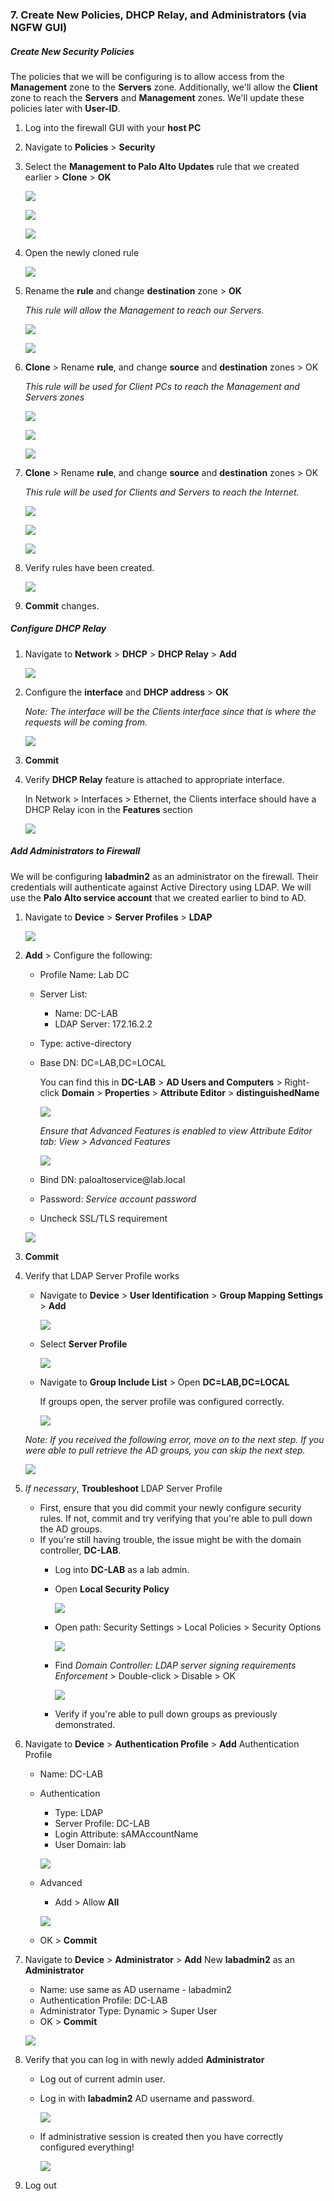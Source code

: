 ### 7. Create New Policies, DHCP Relay, and Administrators (via NGFW GUI)
##### Create New Security Policies
The policies that we will be configuring is to allow access from the **Management** zone to the **Servers** zone. Additionally, we'll allow the **Client** zone to reach the **Servers** and **Management** zones. We'll update these policies later with **User-ID**.
1. Log into the firewall GUI with your **host PC**
2. Navigate to **Policies** > **Security**
3. Select the **Management to Palo Alto Updates** rule that we created earlier > **Clone** > **OK**

	![](../../screenshots/adpalab-244.png)

	![](../../screenshots/adpalab-245.png)

	![](../../screenshots/adpalab-246.png)
4. Open the newly cloned rule

	![](../../screenshots/adpalab-247.png)
5. Rename the **rule** and change **destination** zone > **OK**

	*This rule will allow the Management to reach our Servers.*

	![](../../screenshots/adpalab-248.png)

	![](../../screenshots/adpalab-249.png)
6. **Clone** > Rename **rule**, and change **source** and **destination** zones > OK

	*This rule will be used for Client PCs to reach the Management and Servers zones*

	![](../../screenshots/adpalab-250.png)

	![](../../screenshots/adpalab-251.png)

	![](../../screenshots/adpalab-252.png)
7.  **Clone** > Rename **rule**, and change **source** and **destination** zones > OK

	*This rule will be used for Clients and Servers to reach the Internet.*

	![](../../screenshots/adpalab-272.png)

	![](../../screenshots/adpalab-273.png)

	![](../../screenshots/adpalab-274.png)
8. Verify rules have been created.

	![](../../screenshots/adpalab-275.png)
9. **Commit** changes.

##### Configure DHCP Relay
1. Navigate to **Network** > **DHCP** > **DHCP Relay** > **Add**

	![](../../screenshots/adpalab-269.png)
2. Configure the **interface** and **DHCP address** > **OK**

	*Note: The interface will be the Clients interface since that is where the requests will be coming from.*

	![](../../screenshots/adpalab-270.png)
3. **Commit**
4. Verify **DHCP Relay** feature is attached to appropriate interface.

	In Network > Interfaces > Ethernet, the Clients interface should have a DHCP Relay icon in the **Features** section

	![](../../screenshots/adpalab-271.png)

##### Add Administrators to Firewall

We will be configuring **labadmin2** as an administrator on the firewall. Their credentials will authenticate against Active Directory using LDAP. We will use the **Palo Alto service account** that we created earlier to bind to AD.
1. Navigate to **Device** > **Server Profiles** > **LDAP**
	
	![](../../screenshots/adpalab-253.png)
2. **Add** > Configure the following:
	- Profile Name: Lab DC
	- Server List:
		- Name: DC-LAB
		- LDAP Server: 172.16.2.2
	- Type: active-directory
	- Base DN: DC=LAB,DC=LOCAL
	
		You can find this in **DC-LAB** > **AD Users and Computers** > Right-click **Domain** > **Properties** > **Attribute Editor** > **distinguishedName**

		![](../../screenshots/adpalab-254.png)

		*Ensure that Advanced Features is enabled to view Attribute Editor tab: View > Advanced Features*

		![](../../screenshots/adpalab-255.png)
	- Bind DN: paloaltoservice\@lab.local
	- Password: *Service account password*
	- Uncheck SSL/TLS requirement
	
	![](../../screenshots/adpalab-256.png)
3. **Commit**
4. Verify that LDAP Server Profile works
	-  Navigate to **Device** > **User Identification** > **Group Mapping Settings** > **Add**

		![](../../screenshots/adpalab-257.png)
	- Select **Server Profile**

		![](../../screenshots/adpalab-258.png)
	- Navigate to **Group Include List** > Open **DC=LAB,DC=LOCAL**

		If groups open, the server profile was configured correctly.

		![](../../screenshots/adpalab-259.png)

	*Note: If you received the following error, move on to the next step. If you were able to pull retrieve the AD groups, you can skip the next step.*

	![](../../screenshots/adpalab-260.png)
5. *If necessary*, **Troubleshoot** LDAP Server Profile
	- First, ensure that you did commit your newly configure security rules. If not, commit and try verifying that you're able to pull down the AD groups.
	- If you're still having trouble, the issue might be with the domain controller, **DC-LAB**.
		- Log into **DC-LAB** as a lab admin.
		- Open **Local Security Policy**

			![](../../screenshots/adpalab-261.png)
		- Open path: Security Settings > Local Policies > Security Options

			![](../../screenshots/adpalab-262.png)
		- Find *Domain Controller: LDAP server signing requirements Enforcement* > Double-click > Disable > OK

			![](../../screenshots/adpalab-263.png)
		- Verify if you're able to pull down groups as previously demonstrated.
6. Navigate to **Device** > **Authentication Profile** > **Add** Authentication Profile
	- Name: DC-LAB
	- Authentication
		- Type: LDAP
		- Server Profile: DC-LAB
		- Login Attribute: sAMAccountName
		- User Domain: lab

		![](../../screenshots/adpalab-264.png)
	- Advanced
		- Add > Allow **All**

		![](../../screenshots/adpalab-265.png)
	- OK > **Commit**
7. Navigate to **Device** > **Administrator** > **Add** New **labadmin2** as an **Administrator**
	- Name: use same as AD username - labadmin2
	- Authentication Profile: DC-LAB
	- Administrator Type: Dynamic > Super User
	- OK > **Commit**

	![](../../screenshots/adpalab-266.png)
8. Verify that you can log in with newly added **Administrator**
	- Log out of current admin user.
	- Log in with **labadmin2** AD username and password.

		![](../../screenshots/adpalab-267.png)
	- If administrative session is created then you have correctly configured everything!

		![](../../screenshots/adpalab-268.png)
9. Log out

